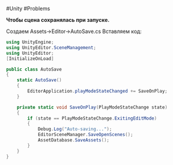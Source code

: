 #Unity #Problems

**Чтобы сцена сохранялась при запуске.**

Создаем Assets->Editor->AutoSave.cs
Вставляем код:
```csharp
using UnityEngine;
using UnityEditor.SceneManagement;
using UnityEditor;
[InitializeOnLoad]

public class AutoSave
{
    static AutoSave()
    {
        EditorApplication.playModeStateChanged += SaveOnPlay;
    }

    private static void SaveOnPlay(PlayModeStateChange state)
    {
        if (state == PlayModeStateChange.ExitingEditMode)
        {
            Debug.Log("Auto-saving...");
            EditorSceneManager.SaveOpenScenes();
            AssetDatabase.SaveAssets();
        }
    }
}

```
